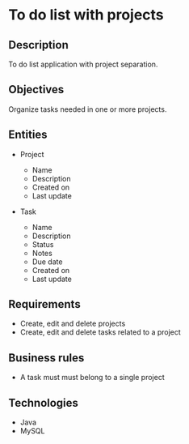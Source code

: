# To do list with projects
## Description
To do list application with project separation.

## Objectives
Organize tasks needed in one or more projects.

## Entities
- Project
    - Name
    - Description
    - Created on
    - Last update

- Task
    - Name
    - Description
    - Status
    - Notes
    - Due date
    - Created on
    - Last update

## Requirements
- Create, edit and delete projects
- Create, edit and delete tasks related to a project

## Business rules
- A task must must belong to a single project

## Technologies 
- Java
- MySQL